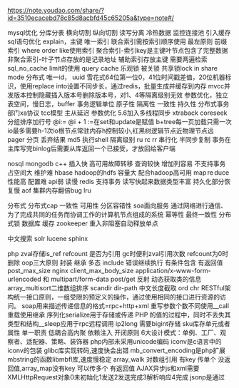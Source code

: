 https://note.youdao.com/share/?id=3510ecacebd78c85d8acbfd45c65205a&type=note#/

mysql优化
分库分表 横向切割 纵向切割 读写分离 冷热数据 监控连接池 引入缓存
sql语句优化 explain，主键 唯一索引 联合索引需按索引顺序使用 最左原则 前缀索引 where order like使用索引
聚合索引-索引key是主键叶节点包含了完整数据 非聚合索引-叶子节点存放的是记录地址
辅助索引存放主键 需要两遍检索
sql_no_cache limit的使用 query cache
乐观锁 被关锁 共享锁lock in share mode
分布式 唯一id， uuid 雪花式64位第一位0，41位时间戳差值，20位机器标识，使用replace into设置不同步长，通过redis，批量生成并缓存到内存
mvcc并发版本控制隐藏插入版本号删除版本号，对1、4等隔离级别无效
参数优化，独立表空间，慢日志，buffer
事务逻辑单位 原子性 隔离性 一致性 持久性
分布式事务部门xa协议 tcc模型
主从延迟 参数优化 5.6加入多线程同步
xtraback coreseek
分组排序加行号 @i:= @i + 1 :=在set和update是赋值
b+tree每一页加载只需一次io最多需要h-1次io根节点常驻内存h控制较小,红黑树逻辑节点近物理节点远
pager 分页 丢弃结果 md5 执行shell
隔离级别 ru rc rr 串行化
半同步复制 事务在主库写完binlog后需要从库返回一个已接受，才放回给客户端

nosql
mongodb
c++ 插入快 高可用故障转移 查询较快 增加列容易
不支持事务 占空间大 维护难
hbase
hadoop的hdfs 容量大 配合hadoop高可用 map re duce性能高
配置难 api弱 读慢
redis
支持事务 读写快起来数据类型丰富
持久化部分恢复慢 aof 集群内存翻倍bug lru

分布式
分布式cap 一致性 可用性 分区容错性 soa面向服务
通过网络进行通信、为了完成共同的任务而协调工作的计算机节点组成的系统
幂等性 最终一致性
分布式锁 数据库 缓存 zookeeper 重入非阻塞自动释放单点

中文搜索
solr lucene sphinx

php
zval存储is_ref refcount 是否为引用 gc时便利zval引用次数 refcount为0时删除
oop三大原则 封装 继承 多态
include 错误继续执行 有条件包含 有返回值
post_max_size nginx client_max_body_size
application/x-www-form-urlencoded 和 multipart/form-data  post/get
反射 动态获取类的信息
array_multisort二维数组排序
scandir dir-path
中文长度截取 ord chr
RESTful架构统一接口原则，一组受限的预定义的操作，通过使用相同的接口进行资源的访问。
soap用来描述传递信息的格式=rpc+http+xml
重写参数个数不同使用__call 重载使用继承
序列化serialize用于存储或传递 PHP 的值的过程中，同时不丢失其类型和结构__sleep应用于rpc远程调用
ip2long 需要bigint存储
sku库存单元或者属性
单一职责 低耦合高内聚 依赖注入 开闭原则
6大设计模式：单例、工厂、观察者、适配器、策略、装饰器
php内部未采用unicode编码 iconv是c语言中的iconv的包装 glibc库实现转码,速度快会出错
mb_convert_encoding是php扩展mbstring的函数libmbfl库,速度慢稳定
array_walk 对数组引用 有key 传单个 没返回值,array_map没有key 可以传多个 有返回值
AJAX异步js和xml需要XMLHttpRequest对象0未初始化1发送2发送完成3解析响应4完成
jsonp是通过<script>无域限制加载资源,定义回调函数解析返回数据
xml->array simplexml_load_string jsonencode jsondecode | array->xml 拼接字符串或new DOM
str_split


redis
RDB持久化是把当前进程数据生成快照保存到硬盘的过程 save bgsave 子进程保存 lzf 算法压缩二进制文件 恢复速度比aof快 慢不事实 版本兼容性差
aof存储所有操作记录write bgrewriteaof 子进程根据内存快照，按照命令合并规则写入到新的AOF文件
惰性删除 定期删除
string list set zset hash
单线程模式 mem单进程多线程 串行处理减少锁开销
速度快 类型丰富 事务 持久化 支持从库
多个从库用链表方式 非强一致性会数据丢失

linux
awk vmstat inode ugoa
awk '{a[$1]++}END{for (j in a) print j,a[j]}' app-access.log (uniq -c)
sed -n '100,200p' inputfile, head -200 inputfile|tail -100
分,时,日,月,星期

nginx
负载均衡 c10k
deny allow 最后的斜杠后的数值： 8：匹配后三位最大值的 16：匹配后两位最大值的 24：匹配后一位最大值的

设计模式
算法

HTTPS
http响应式 应用层 基于tcp 1.1持久化的客户端可发多次请求 断点续传
ssl加密发送给客户端公钥 用私钥解密 pem key 
完整性保护

tcp三次握手
1.syn包(syn=x) 进入SYN_SEND
2.确认SYN（ack=x+1）发送SYN包（syn=y）即SYN+ACK包，进入SYN_RECV
3.发送确认包ACK(ack=y+1)客户端和服务器进入ESTABLISHED
四次挥手
1.主动方发送FIN
2.发送一个ACK给对方，确认序号为收到序号+1
3.被动关闭方发送一个FIN
4.主动关闭方收到FIN后发送一个ACK给被动关闭方

安全
csrf跨站脚本攻击 加验证码加cookiehash
不暴露后台 弱口令 身份验证  重试次数 sql注入
验证码 orc识别
XSS攻击需要具备两个条件：需要向web页面注入恶意代码；这些恶意代码能够被浏览器成功的执行

RPC
从服务提供者的角度看：当提供者服务启动时，需要自动向注册中心注册服务；
当提供者服务停止时，需要向注册中心注销服务；
提供者需要定时向注册中心发送心跳，一段时间未收到来自提供者的心跳后，认为提供者已经停止服务，从注册中心上摘取掉对应的服务。
从调用者的角度看：调用者启动时订阅注册中心的消息并从注册中心获取提供者的地址；
当有提供者上线或者下线时，注册中心会告知到调用者；
调用者下线时，取消订阅。


java
Maven是一个项目管理工具 pom.xml 镜像setting 解决依赖

线程池
 bio同步阻塞 nio同步非阻塞 aio异步